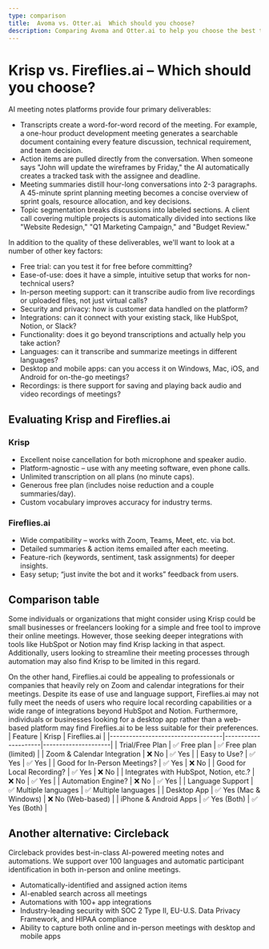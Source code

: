 ```yaml
---
type: comparison
title:  Avoma vs. Otter.ai  Which should you choose?
description: Comparing Avoma and Otter.ai to help you choose the best transcription tool. Explore features, pricing, and an alternative option, Circleback.
---
```


# Krisp vs. Fireflies.ai – Which should you choose?  
AI meeting notes platforms provide four primary deliverables:  
  
* Transcripts create a word-for-word record of the meeting. For example, a one-hour product development meeting generates a searchable document containing every feature discussion, technical requirement, and team decision.  
* Action items are pulled directly from the conversation. When someone says "John will update the wireframes by Friday," the AI automatically creates a tracked task with the assignee and deadline.  
* Meeting summaries distill hour-long conversations into 2-3 paragraphs. A 45-minute sprint planning meeting becomes a concise overview of sprint goals, resource allocation, and key decisions.  
* Topic segmentation breaks discussions into labeled sections. A client call covering multiple projects is automatically divided into sections like "Website Redesign," "Q1 Marketing Campaign," and "Budget Review."  
  
In addition to the quality of these deliverables, we'll want to look at a number of other key factors:  
  
* Free trial: can you test it for free before committing?  
* Ease-of-use: does it have a simple, intuitive setup that works for non-technical users?  
* In-person meeting support: can it transcribe audio from live recordings or uploaded files, not just virtual calls?  
* Security and privacy: how is customer data handled on the platform?  
* Integrations: can it connect with your existing stack, like HubSpot, Notion, or Slack?  
* Functionality: does it go beyond transcriptions and actually help you take action?  
* Languages: can it transcribe and summarize meetings in different languages?  
* Desktop and mobile apps: can you access it on Windows, Mac, iOS, and Android for on-the-go meetings?  
* Recordings: is there support for saving and playing back audio and video recordings of meetings?    
## Evaluating Krisp and Fireflies.ai  
### Krisp
- Excellent noise cancellation for both microphone and speaker audio.
- Platform-agnostic – use with any meeting software, even phone calls.
- Unlimited transcription on all plans (no minute caps).
- Generous free plan (includes noise reduction and a couple summaries/day).
- Custom vocabulary improves accuracy for industry terms.

### Fireflies.ai
- Wide compatibility – works with Zoom, Teams, Meet, etc. via bot.
- Detailed summaries & action items emailed after each meeting.
- Feature-rich (keywords, sentiment, task assignments) for deeper insights.
- Easy setup; “just invite the bot and it works” feedback from users.  
## Comparison table    
Some individuals or organizations that might consider using Krisp could be small businesses or freelancers looking for a simple and free tool to improve their online meetings. However, those seeking deeper integrations with tools like HubSpot or Notion may find Krisp lacking in that aspect. Additionally, users looking to streamline their meeting processes through automation may also find Krisp to be limited in this regard.

On the other hand, Fireflies.ai could be appealing to professionals or companies that heavily rely on Zoom and calendar integrations for their meetings. Despite its ease of use and language support, Fireflies.ai may not fully meet the needs of users who require local recording capabilities or a wide range of integrations beyond HubSpot and Notion. Furthermore, individuals or businesses looking for a desktop app rather than a web-based platform may find Fireflies.ai to be less suitable for their preferences.  
| Feature                           | Krisp               | Fireflies.ai        |
|-----------------------------------|---------------------|---------------------|
| Trial/Free Plan                   | ✅ Free plan        | ✅ Free plan (limited) |
| Zoom & Calendar Integration       | ❌ No               | ✅ Yes              |
| Easy to Use?                      | ✅ Yes              | ✅ Yes              |
| Good for In-Person Meetings?      | ✅ Yes              | ❌ No               |
| Good for Local Recording?         | ✅ Yes              | ❌ No               |
| Integrates with HubSpot, Notion, etc.? | ❌ No           | ✅ Yes              |
| Automation Engine?                | ❌ No               | ✅ Yes              |
| Language Support                  | ✅ Multiple languages | ✅ Multiple languages |
| Desktop App                       | ✅ Yes (Mac & Windows) | ❌ No (Web-based) |
| iPhone & Android Apps             | ✅ Yes (Both)       | ✅ Yes (Both)       |  
## Another alternative: Circleback  
Circleback provides best-in-class AI-powered meeting notes and automations. We support over 100 languages and automatic participant identification in both in-person and online meetings.  
  
* Automatically-identified and assigned action items  
* AI-enabled search across all meetings  
* Automations with 100+ app integrations  
* Industry-leading security with SOC 2 Type II, EU-U.S. Data Privacy Framework, and HIPAA compliance  
* Ability to capture both online and in-person meetings with desktop and mobile apps  